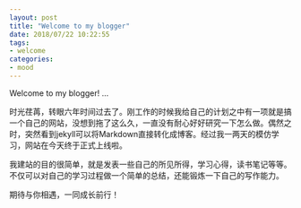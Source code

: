 ```yaml
---
layout: post
title: "Welcome to my blogger"
date: 2018/07/22 10:22:55
tags:
- welcome  
categories:
- mood
--- 
```


Welcome to my blogger! ...

<!--more-->



时光荏苒，转眼六年时间过去了。刚工作的时候我给自己的计划之中有一项就是搞一个自己的网站，没想到拖了这么久，一直没有耐心好好研究一下怎么做。偶然之时，突然看到jekyll可以将Markdown直接转化成博客。经过我一两天的模仿学习，网站在今天终于正式上线啦。

我建站的目的很简单，就是发表一些自己的所见所得，学习心得，读书笔记等等。不仅可以对自己的学习过程做一个简单的总结，还能锻炼一下自己的写作能力。

期待与你相遇，一同成长前行！
